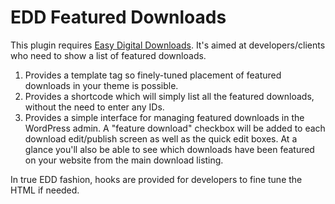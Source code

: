 # EDD Featured Downloads

This plugin requires [Easy Digital Downloads](http://wordpress.org/extend/plugins/easy-digital-downloads/ "Easy Digital Downloads"). It's aimed at developers/clients who need to show a list of featured downloads.

1. Provides a template tag so finely-tuned placement of featured downloads in your theme is possible. 
1. Provides a shortcode which will simply list all the featured downloads, without the need to enter any IDs.
1. Provides a simple interface for managing featured downloads in the WordPress admin. A "feature download" checkbox will be added to each download edit/publish screen as well as the quick edit boxes. At a glance you'll also be able to see which downloads have been featured on your website from the main download listing.

In true EDD fashion, hooks are provided for developers to fine tune the HTML if needed.